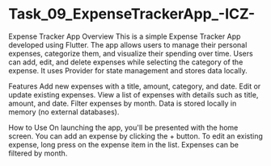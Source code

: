 # Task_09_ExpenseTrackerApp_-ICZ-
Expense Tracker App
Overview
This is a simple Expense Tracker App developed using Flutter. The app allows users to manage their personal expenses, categorize them, and visualize their spending over time. Users can add, edit, and delete expenses while selecting the category of the expense. It uses Provider for state management and stores data locally.

Features
Add new expenses with a title, amount, category, and date.
Edit or update existing expenses.
View a list of expenses with details such as title, amount, and date.
Filter expenses by month.
Data is stored locally in memory (no external databases).

How to Use
On launching the app, you'll be presented with the home screen.
You can add an expense by clicking the + button.
To edit an existing expense, long press on the expense item in the list.
Expenses can be filtered by month.
